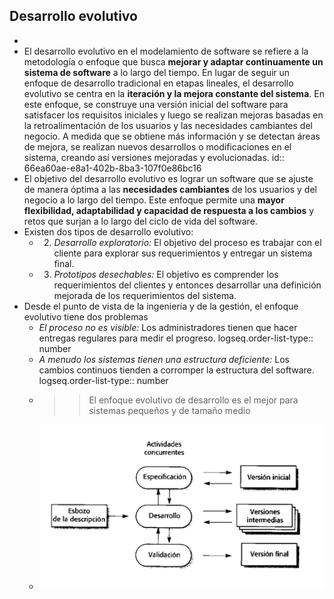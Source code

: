 ## Desarrollo evolutivo
-
- El desarrollo evolutivo en el modelamiento de software se refiere a la metodología o enfoque que busca **mejorar y adaptar continuamente un sistema de software** a lo largo del tiempo. En lugar de seguir un enfoque de desarrollo tradicional en etapas lineales, el desarrollo evolutivo se centra en la **iteración y la mejora constante del sistema**. En este enfoque, se construye una versión inicial del software para satisfacer los requisitos iniciales y luego se realizan mejoras basadas en la retroalimentación de los usuarios y las necesidades cambiantes del negocio. A medida que se obtiene más información y se detectan áreas de mejora, se realizan nuevos desarrollos o modificaciones en el sistema, creando así versiones mejoradas y evolucionadas.
  id:: 66ea60ae-e8a1-402b-8ba3-107f0e86bc16
- El objetivo del desarrollo evolutivo es lograr un software que se ajuste de manera óptima a las **necesidades cambiantes** de los usuarios y del negocio a lo largo del tiempo. Este enfoque permite una **mayor flexibilidad, adaptabilidad y capacidad de respuesta a los cambios** y retos que surjan a lo largo del ciclo de vida del software.
- Existen dos tipos de desarrollo evolutivo:
	- 2. *Desarrollo exploratorio:* El objetivo del proceso es trabajar con el cliente para explorar sus requerimientos y entregar un sistema final.
	- 3. *Prototipos desechables:* El objetivo es comprender los requerimientos del clientes y entonces desarrollar una definición mejorada de los requerimientos del sistema.
- Desde el punto de vista de la ingeniería y de la gestión, el enfoque evolutivo tiene dos problemas
	- *El proceso no es visible:* Los administradores tienen que hacer entregas regulares para medir el progreso.
	  logseq.order-list-type:: number
	- *A menudo los sistemas tienen una estructura deficiente:* Los cambios continuos tienden a corromper la estructura del software.
	  logseq.order-list-type:: number
	- >> El enfoque evolutivo de desarrollo es el mejor para sistemas pequeños y de tamaño medio
	- ![91843B2B-8243-40EC-AEC8-7EDF550930FF.jpeg](../assets/91842B2B-8243-40EC-AEC8-7EDF550930FF_1693074012135_0.jpeg)